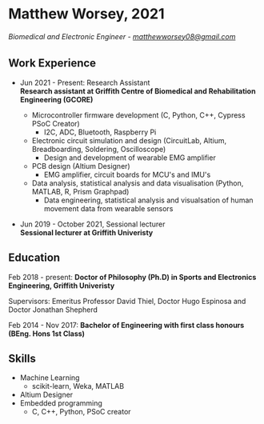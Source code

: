 # Matthew Worsey,   2021
###### Biomedical and Electronic Engineer -  matthewworsey08@gmail.com

## Work Experience
- Jun 2021 - Present:       Research Assistant  
**Research assistant at Griffith Centre of Biomedical and Rehabilitation Engineering (GCORE)**
  - Microcontroller firmware development (C, Python, C++, Cypress PSoC Creator)
    - I2C, ADC, Bluetooth, Raspberry Pi
  - Electronic circuit simulation and design (CircuitLab, Altium, Breadboarding, Soldering, Oscilloscope)
    - Design and development of wearable EMG amplifier
  - PCB design (Altium Designer)
    - EMG amplifier, circuit boards for MCU's and IMU's
  - Data analysis, statistical analysis and data visualisation (Python, MATLAB, R, Prism Graphpad)
    - Data engineering, statistical analysis and visualsation of human movement data from wearable sensors  

- Jun 2019 - October 2021, Sessional lecturer  
**Sessional lecturer at Griffith Univeristy**  


## Education 
Feb 2018 - present:       **Doctor of Philosophy (Ph.D) in Sports and Electronics Engineering, Griffith Univeristy**    
  
Supervisors: Emeritus Professor David Thiel, Doctor Hugo Espinosa and Doctor Jonathan Shepherd  
  
  
Feb 2014 - Nov 2017:       **Bachelor of Engineering with first class honours (BEng. Hons 1st Class)**

## Skills
- Machine Learning  
  - scikit-learn, Weka, MATLAB  
- Altium Designer  
- Embedded programming
  - C, C++, Python, PSoC creator
 
 



